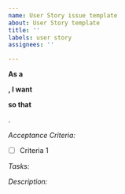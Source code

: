 ```yaml
---
name: User Story issue template
about: User Story template
title: ''
labels: user story
assignees: ''

---
```


**As a**
<!--[type of user]-->
**, I want**
<!--[goal or objective of the user]-->
**so that**
<!--[benefit and value the feature should achieve]-->
.

_Acceptance Criteria:_
- [ ] Criteria 1

_Tasks:_
<!-- Format
- [ ] Task 1
- [ ] #LinkedIssueNumber
-->

<!-- Optional: Description (Context, Implementation, ... -->
_Description:_
